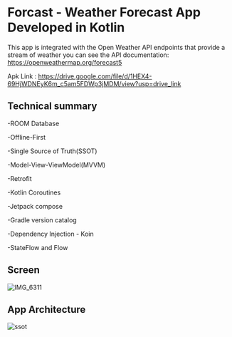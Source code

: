 # Forcast - Weather Forecast App Developed in Kotlin

This app is integrated with the Open Weather API endpoints that provide a stream of weather
you can see the API documentation: https://openweathermap.org/forecast5


Apk Link : https://drive.google.com/file/d/1HEX4-69HjWDNEyK6m_c5am5FDWp3jMDM/view?usp=drive_link

## Technical summary

-ROOM Database

-Offline-First

-Single Source of Truth(SSOT)

-Model-View-ViewModel(MVVM)

-Retrofit

-Kotlin Coroutines

-Jetpack compose

-Gradle version catalog

-Dependency Injection - Koin

-StateFlow and Flow

## Screen
![IMG_6311](https://github.com/Mohamed-G1/Forecast_Task/assets/75777023/1951e011-ec1c-4166-9884-2df073618948)

## App Architecture
![ssot](https://github.com/Mohamed-G1/Forecast_Task/assets/75777023/659a09d1-9b07-4d3f-9c4e-ceced0f64f07)
